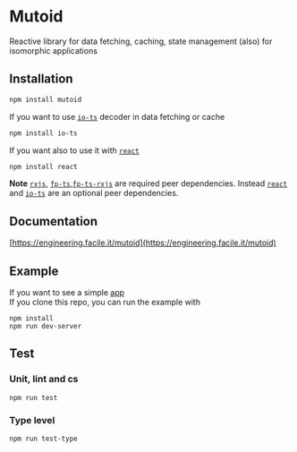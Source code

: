 # Mutoid

Reactive library for data fetching, caching, state management (also) for isomorphic applications

## Installation

```sh
npm install mutoid
```

If you want to use [`io-ts`](https://github.com/gcanti/io-ts) decoder in data fetching or cache

```sh
npm install io-ts
```

If you want also to use it with [`react`](https://github.com/facebook/react)

```sh
npm install react
```

**Note** [`rxjs`](https://github.com/ReactiveX/rxjs), [`fp-ts`](https://github.com/gcanti/fp-ts),[`fp-ts-rxjs`](https://github.com/gcanti/fp-ts-rxjs) are required peer dependencies.
Instead [`react`](https://github.com/facebook/react) and [`io-ts`](https://github.com/gcanti/io-ts) are an optional peer dependencies.

## Documentation

[https://engineering.facile.it/mutoid](https://engineering.facile.it/mutoid)

## Example

If you want to see a simple [app](https://github.com/facile-it/mutoid/tree/master/example)  
If you clone this repo, you can run the example with

```console
npm install
npm run dev-server
```

## Test

### Unit, lint and cs

```console
npm run test
```

### Type level

```console
npm run test-type
```
